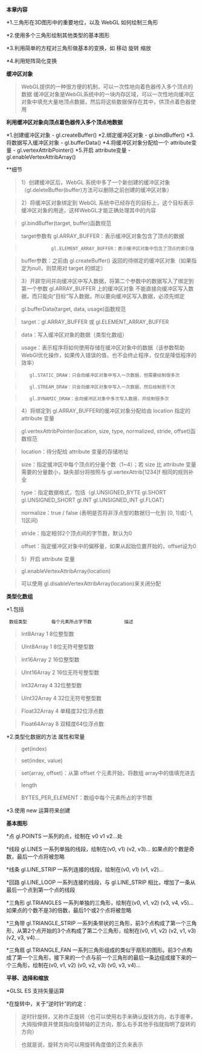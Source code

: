 **本章内容**

*1.三角形在3D图形中的重要地位，以及 WebGL 如何绘制三角形

*2.使用多个三角形绘制其他类型的基本图形

*3.利用简单的方程对三角形做基本的变换，如 移动 旋转 缩放

*4.利用矩阵简化变换

**缓冲区对象**
>WebGL提供的一种很方便的机制，可以一次性地向着色器传入多个顶点的数据
>缓冲区对象是WebGL系统中的一块内存区域，可以一次性地向缓冲区对象中填充大量地顶点数据，然后将这些数据保存在其中，供顶点着色器使用

**利用缓冲区对象向顶点着色器传入多个顶点地数据**

*1.创建缓冲区对象 - gl.createBuffer()
*2.绑定缓冲区对象 - gl.bindBuffer()
*3.将数据写入缓冲区对象 - gl.bufferData()
*4.将缓冲区对象分配给一个 attribute变量 - gl.vertexAttribPointer()
*5.开启 attribute变量 - gl.enableVertexAttribArray()

**细节
>1）创建缓冲区后，WebGL 系统中多了一个新创建的缓冲区对象（gl.deleteBuffer(buffer)方法可以删除之前创建的缓冲区对象）

>2）将缓冲区对象绑定到 WebGL 系统中已经存在的目标上，这个目标表示缓冲区对象的用途，这样WebGL才能正确处理其中的内容

>   gl.bindBuffer(target, buffer)函数规范

>   target参数有 gl.ARRAY_BUFFER：表示缓冲区对象包含了顶点的数据

>                gl.ELEMENT_ARRAY_BUFFER：表示缓冲区对象中包含了顶点的索引值

>   buffer参数：之前由 gl.createBuffer() 返回的待绑定的缓冲区对象（如果指定为null，则禁用对 target 的绑定）

>3）开辟空间并向缓冲区中写入数据，将第二个参数中的数据写入了绑定到第一个参数 gl.ARRAY_BUFFER 上的缓冲区对象
>不能直接向缓冲区写入数据，而只能向“目标”写入数据，所以要向缓冲区写入数据，必须先绑定

>   gl.bufferData(target, data, usage)函数规范

>   target：gl.ARRAY_BUFFER 或 gl.ELEMENT_ARRAY_BUFFER

>   data：写入缓冲区对象的数据（类型化数组）

>   usage：表示程序将如何使用存储在缓冲区对象中的数据（该参数帮助WebGl优化操作，如果传入错误的值，也不会终止程序，仅仅是降低程序的效率）

>        gl.STATIC_DRAW：只会向缓冲区对象中写入一次数据，但需要绘制很多次

>        gl.STREAM_DRAW：只会向缓冲区对象中写入一次数据，然后绘制若干次

>        gl.DYNAMIC_DRAW：会向缓冲区对象中多次写入数据，并绘制很多次

>4）将绑定到 gl.ARRAY_BUFFER的缓冲区对象分配给由 location 指定的 attribute 变量

>   gl.vertexAttribPointer(location, size, type, normalized, stride, offset)函数规范

>   location：待分配给 attribute 变量的存储地址

>   size：指定缓冲区中每个顶点的分量个数（1~4）；若 size 比 attribute 变量需要的分量数小，缺失部分将按照与 gl.vertexAttrib[1234]f 相同的规则补全

>   type：指定数据格式，包括（gl.UNSIGNED_BYTE gl.SHORT gl.UNSIGNED_SHORT gl.INT gl.UNSIGNED_INT gl.FLOAT）

>   normalize：true / false (表明是否将非浮点型的数据归一化到 [0, 1]或[-1, 1]区间)

>   stride：指定相邻2个顶点间的字节数，默认为0

>   offset：指定缓冲区对象中的偏移量，如果从起始位置开始的，offset设为0

>5）开启 attribute 变量

>   gl.enableVertexAttribArray(location)

>   可以使用 gl.disableVertexAttribArray(location)来关闭分配



**类型化数组**

*1.包括 

     数组类型         每个元素所占字节数            描述
> Int8Array             1                           8位整型数

> UInt8Array            1                           8位无符号整型数

> Int16Array            2                           16位整型数

> UInt16Array           2                           16位无符号整型数

> Int32Array            4                           32位整型数

> UInt32Array           4                           32位无符号整型数

> Float32Array          4                           单精度32位浮点数

> Float64Array          8                           双精度64位浮点数

*2.类型化数据的方法 属性和常量

>get(index)

>set(index, value)

>set(array, offset)：从第 offset 个元素开始，将数组 array中的值填充进去

>length

>BYTES_PER_ELEMENT：数组中每个元素所占的字节数

*3.使用 new 运算符来创建

**基本图形**

*点       gl.POINTS           一系列的点，绘制在 v0 v1 v2...处

*线段     gl.LINES            一系列单独的线段，绘制在(v0, v1) (v2, v3)... 如果点的个数是奇数，最后一个点将被忽略

*线条     gl.LINE_STRIP       一系列连接的线段，绘制在(v0, v1) (v1, v2)...

*回路     gl.LINE_LOOP        一系列连接的线段，与 gl.LINE_STRIP 相比，增加了一条从最后一个点到第一个点的线段

*三角形   gl.TRIANGLES        一系列单独的三角形，绘制在(v0, v1, v2) (v3, v4, v5)... 如果点的个数不是3的倍数，最后1个或2个点将被忽略

*三角带   gl.TRIANGLE_STRIP  一系列条带状的三角形，前3个点构成了第一个三角形，从第2个点开始的3个点构成了第二个三角形，绘制在(v0, v1, v2) (v2, v1, v3) (v2, v3, v4)...

*三角扇   gl.TRIANGLE_FAN    一系列三角形组成的类似于扇形的图形。前3个点构成了第一个三角形，接下来的一个点与前一个三角形的最后一条边组成接下来的一个三角形，绘制在(v0, v1, v2) (v0, v2, v3) (v0, v3, v4)...


**平移、选择和缩放**

*GLSL ES 支持矢量运算

*在旋转中，关于“逆时针”的约定：
>逆时针旋转，又称作正旋转（也可以使用右手来确认旋转方向，右手握拳，大拇指伸直并使其指向旋转轴的正方向，那么右手其他手指就指明了旋转的方向）

>也就是说，旋转方向可以用旋转角度值的正负来表示


                 